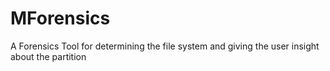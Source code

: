 # MForensics
A Forensics Tool for determining the file system and giving the user insight about the partition
